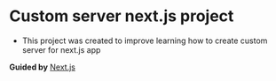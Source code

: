 # Custom server next.js project
-   This project was created to improve learning how to create custom server for next.js app

**Guided by** [Next.js](https://nextjs.org/docs)